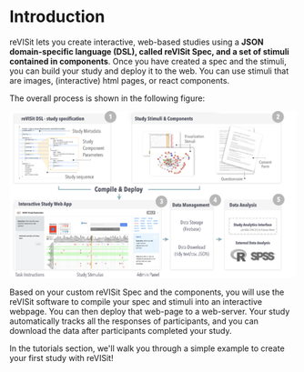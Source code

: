 # Introduction

reVISit lets you create interactive, web-based studies using a **JSON domain-specific language (DSL), called reVISit Spec, and a set of stimuli contained in components**. Once you have created a spec and the stimuli, you can build your study and deploy it to the web. You can use stimuli that are images, (interactive) html pages, or react components. 

The overall process is shown in the following figure: 

![Revisit teaser image showing revisit workflow](./img/revisit-overview.png)

Based on your custom reVISit Spec and the components, you will use the reVISit software to compile your spec and stimuli into an interactive webpage. You can then deploy that web-page to a web-server. Your study automatically tracks all the responses of participants, and you can download the data after participants completed your study.  

In the tutorials section, we'll walk you through a simple example to create your first study with reVISit! 

